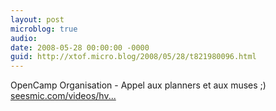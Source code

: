 ```yaml
---
layout: post
microblog: true
audio: 
date: 2008-05-28 00:00:00 -0000
guid: http://xtof.micro.blog/2008/05/28/t821980096.html
---
```

OpenCamp Organisation - Appel aux planners et aux muses ;) [seesmic.com/videos/hv...](http://seesmic.com/videos/hv7is5LsYY)
